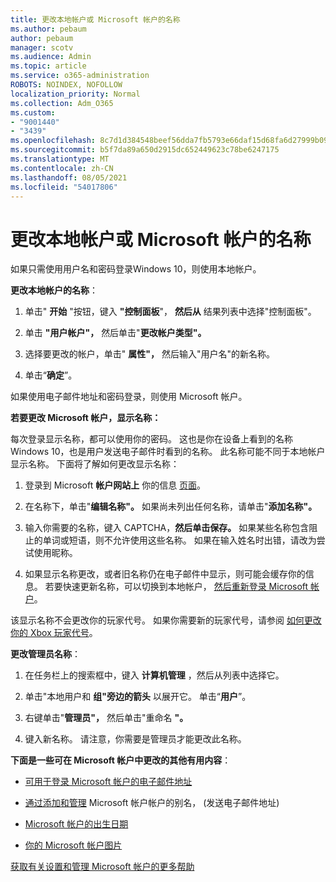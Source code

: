 ```yaml
---
title: 更改本地帐户或 Microsoft 帐户的名称
ms.author: pebaum
author: pebaum
manager: scotv
ms.audience: Admin
ms.topic: article
ms.service: o365-administration
ROBOTS: NOINDEX, NOFOLLOW
localization_priority: Normal
ms.collection: Adm_O365
ms.custom:
- "9001440"
- "3439"
ms.openlocfilehash: 8c7d1d384548beef56dda7fb5793e66daf15d68fa6d27999b09a6321579dfff6
ms.sourcegitcommit: b5f7da89a650d2915dc652449623c78be6247175
ms.translationtype: MT
ms.contentlocale: zh-CN
ms.lasthandoff: 08/05/2021
ms.locfileid: "54017806"
---
```

# <a name="change-the-name-of-a-local-account-or-a-microsoft-account"></a>更改本地帐户或 Microsoft 帐户的名称

如果只需使用用户名和密码登录Windows 10，则使用本地帐户。 

**更改本地帐户的名称**：

1. 单击" **开始** "按钮，键入 **"控制面板**"， **然后从** 结果列表中选择"控制面板"。

2. 单击 **"用户帐户"，** 然后单击"**更改帐户类型"。**

3. 选择要更改的帐户，单击" **属性"，** 然后输入"用户名"的新名称。

4. 单击“**确定**”。

如果使用电子邮件地址和密码登录，则使用 Microsoft 帐户。

**若要更改 Microsoft 帐户，显示名称：**

每次登录显示名称，都可以使用你的密码。 这也是你在设备上看到的名称Windows 10，也是用户发送电子邮件时看到的名称。 此名称可能不同于本地帐户显示名称。 下面将了解如何更改显示名称：

1. 登录到 Microsoft **帐户网站上** 你的信息 [页面](https://account.microsoft.com/)。

2. 在名称下，单击"**编辑名称"。** 如果尚未列出任何名称，请单击"**添加名称"。** 

3. 输入你需要的名称，键入 CAPTCHA，**然后单击保存。** 如果某些名称包含阻止的单词或短语，则不允许使用这些名称。 如果在输入姓名时出错，请改为尝试使用昵称。

4. 如果显示名称更改，或者旧名称仍在电子邮件中显示，则可能会缓存你的信息。 若要快速更新名称，可以切换到本地帐户， [然后重新登录 Microsoft 帐户](https://account.microsoft.com/)。

该显示名称不会更改你的玩家代号。 如果你需要新的玩家代号，请参阅 [如何更改你的 Xbox 玩家代号](https://support.xbox.com/id-ID/account-management/change-xbox-live-gamertag)。

**更改管理员名称**：

1. 在任务栏上的搜索框中，键入 **计算机管理** ，然后从列表中选择它。

2. 单击"本地用户和 **组"旁边的箭头** 以展开它。 单击“**用户**”。

3. 右键单击"**管理员"，** 然后单击"重命名 **"。**

4. 键入新名称。 请注意，你需要是管理员才能更改此名称。

**下面是一些可在 Microsoft 帐户中更改的其他有用内容**：

- [可用于登录 Microsoft 帐户的电子邮件地址](https://support.microsoft.com/help/4026162)

- [通过添加和管理](https://support.microsoft.com/help/12407) Microsoft 帐户帐户的别名， (发送电子邮件地址) 

- [Microsoft 帐户的出生日期](https://support.microsoft.com/help/12411)

- [你的 Microsoft 帐户图片](https://support.microsoft.com/help/4026790)

[获取有关设置和管理 Microsoft 帐户的更多帮助](https://support.microsoft.com/hub/4294457/microsoft-account-help#manage-account)